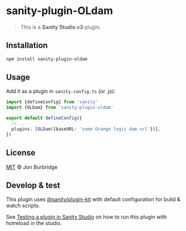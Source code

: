 # sanity-plugin-OLdam

> This is a **Sanity Studio v3** plugin.

## Installation

```sh
npm install sanity-plugin-oldam
```

## Usage

Add it as a plugin in `sanity.config.ts` (or .js):

```ts
import {defineConfig} from 'sanity'
import {OLDam} from 'sanity-plugin-oldam'

export default defineConfig({
  //...
  plugins: [OLDam({baseURL: 'some Orange logic dam url'})],
})
```

## License

[MIT](LICENSE) © Jon Burbridge

## Develop & test

This plugin uses [@sanity/plugin-kit](https://github.com/sanity-io/plugin-kit)
with default configuration for build & watch scripts.

See [Testing a plugin in Sanity Studio](https://github.com/sanity-io/plugin-kit#testing-a-plugin-in-sanity-studio)
on how to run this plugin with hotreload in the studio.
